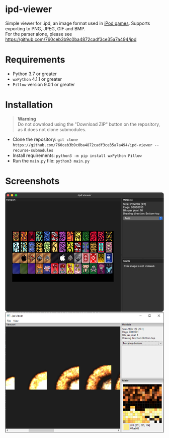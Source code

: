 # ipd-viewer
Simple viewer for .ipd, an image format used in [iPod games](https://en.wikipedia.org/wiki/IPod_game). Supports exporting to PNG, JPEG, GIF and BMP.  
For the parser alone, please see https://github.com/760ceb3b9c0ba4872cadf3ce35a7a494/ipd

# Requirements
- Python 3.7 or greater
- `wxPython` 4.1.1 or greater
- `Pillow` version 9.0.1 or greater

# Installation
> **Warning**  
> Do not download using the "Download ZIP" button on the repository, as it does not clone submodules.

- Clone the repository: `git clone https://github.com/760ceb3b9c0ba4872cadf3ce35a7a494/ipd-viewer --recurse-submodules`
- Install requirements: `python3 -m pip install wxPython Pillow`
- Run the `main.py` file: `python3 main.py`

# Screenshots
![](screenshots/mac-1.png)
![](screenshots/windows-1.png)
